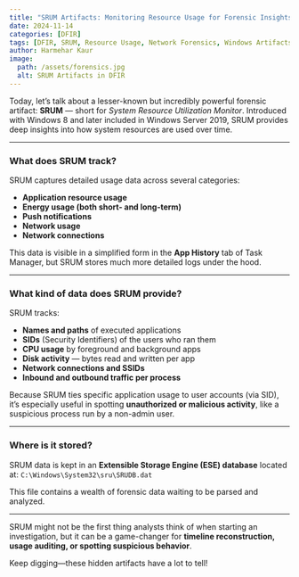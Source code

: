 ```yaml
---
title: "SRUM Artifacts: Monitoring Resource Usage for Forensic Insights"  
date: 2024-11-14  
categories: [DFIR]  
tags: [DFIR, SRUM, Resource Usage, Network Forensics, Windows Artifacts]  
author: Harmehar Kaur  
image:  
  path: /assets/forensics.jpg  
  alt: SRUM Artifacts in DFIR  
---
```


Today, let’s talk about a lesser-known but incredibly powerful forensic artifact: **SRUM** — short for *System Resource Utilization Monitor*. Introduced with Windows 8 and later included in Windows Server 2019, SRUM provides deep insights into how system resources are used over time.

---

### What does SRUM track?

SRUM captures detailed usage data across several categories:

- **Application resource usage**
- **Energy usage (both short- and long-term)**
- **Push notifications**
- **Network usage**
- **Network connections**

This data is visible in a simplified form in the **App History** tab of Task Manager, but SRUM stores much more detailed logs under the hood.

---

### What kind of data does SRUM provide?

SRUM tracks:

- **Names and paths** of executed applications  
- **SIDs** (Security Identifiers) of the users who ran them  
- **CPU usage** by foreground and background apps  
- **Disk activity** — bytes read and written per app  
- **Network connections and SSIDs**  
- **Inbound and outbound traffic per process**  

Because SRUM ties specific application usage to user accounts (via SID), it’s especially useful in spotting **unauthorized or malicious activity**, like a suspicious process run by a non-admin user.

---

### Where is it stored?

SRUM data is kept in an **Extensible Storage Engine (ESE) database** located at:
`C:\Windows\System32\sru\SRUDB.dat`


This file contains a wealth of forensic data waiting to be parsed and analyzed.

---

SRUM might not be the first thing analysts think of when starting an investigation, but it can be a game-changer for **timeline reconstruction, usage auditing, or spotting suspicious behavior**.

Keep digging—these hidden artifacts have a lot to tell!
